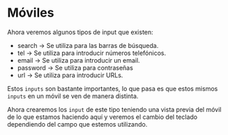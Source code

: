 # Móviles

Ahora veremos algunos tipos de input que existen:

* search -> Se utiliza para las barras de búsqueda.
* tel -> Se utiliza para introducir números telefónicos.
* email -> Se utiliza para introducir un email.
* password -> Se utiliza para contraseñas
* url -> Se utiliza para introducir URLs.

Estos `inputs` son bastante importantes, lo que pasa es que estos mismos `inputs` en un móvil se ven de manera distinta.

Ahora crearemos los `input` de este tipo teniendo una vista previa del móvil de lo que estamos haciendo aquí y veremos el cambio del teclado dependiendo del campo que estemos utilizando.

